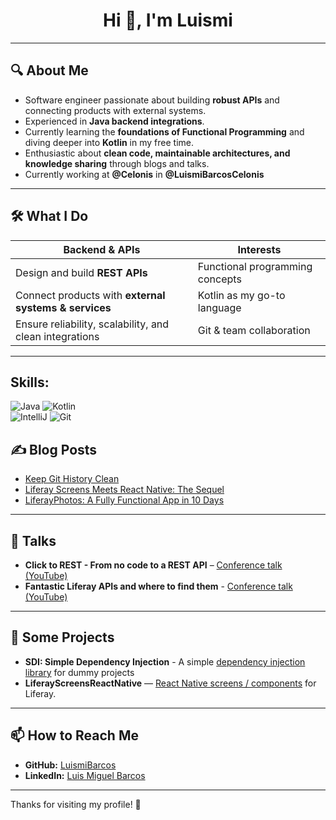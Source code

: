 <h1 align="center">Hi 👋, I'm Luismi</h1>

---

## 🔍 About Me

- Software engineer passionate about building **robust APIs** and connecting products with external systems.
- Experienced in **Java backend integrations**.
- Currently learning the **foundations of Functional Programming** and diving deeper into **Kotlin** in my free time.
- Enthusiastic about **clean code, maintainable architectures, and knowledge sharing** through blogs and talks.
- Currently working at **@Celonis** in **@LuismiBarcosCelonis**

---

## 🛠 What I Do

| Backend & APIs | Interests |
|----------------|-----------------------|
| Design and build **REST APIs** | Functional programming concepts |
| Connect products with **external systems & services** | Kotlin as my go-to language |
| Ensure reliability, scalability, and clean integrations | Git & team collaboration |

---

## Skills:
![Java](https://img.shields.io/badge/Java-0071b0?style=for-the-badge&logo=openjdk&logoColor=white&labelColor=101010) 
![Kotlin](https://img.shields.io/badge/Kotlin-874BFD?style=for-the-badge&logo=kotlin&logoColor=white&labelColor=101010)
</br>
![IntelliJ](https://img.shields.io/badge/IntelliJ-ad3dd2?style=for-the-badge&logo=intellijidea&logoColor=white&labelColor=101010) 
![Git](https://img.shields.io/badge/Git-f05133?style=for-the-badge&logo=git&logoColor=orange&labelColor=101010)

## ✍️ Blog Posts
- [Keep Git History Clean](https://careers.celonis.com/blog/keep-git-history-clean)
- [Liferay Screens Meets React Native: The Sequel](https://liferay.dev/blogs/-/blogs/liferay-screens-meets-react-native-the-sequel)
- [LiferayPhotos: A Fully Functional App in 10 Days](https://liferay.dev/blogs/-/blogs/liferayphotos-a-fully-functional-app-in-10-days-using-liferay-screens-final-part-development-experience-)

---

## 🎤 Talks

- **Click to REST - From no code to a REST API** – [Conference talk (YouTube)](https://www.youtube.com/watch?v=Eszsvl1qZKk&t=4130s)
- **Fantastic Liferay APIs and where to find them** - [Conference talk (YouTube)](https://www.youtube.com/watch?v=PSxgzOfDe1Y&t=17166s)
---

## 📂 Some Projects
- **SDI: Simple Dependency Injection** - A simple [dependency injection library](https://github.com/LuismiBarcos/SDI) for dummy projects
- **LiferayScreensReactNative** — [React Native screens / components](https://github.com/LuismiBarcos/LiferayScreensReactNative) for Liferay.

---

## 📫 How to Reach Me

- **GitHub:** [LuismiBarcos](https://github.com/LuismiBarcos)
- **LinkedIn:** [Luis Miguel Barcos](https://es.linkedin.com/in/luismibarcos)

---

Thanks for visiting my profile! 🚀
